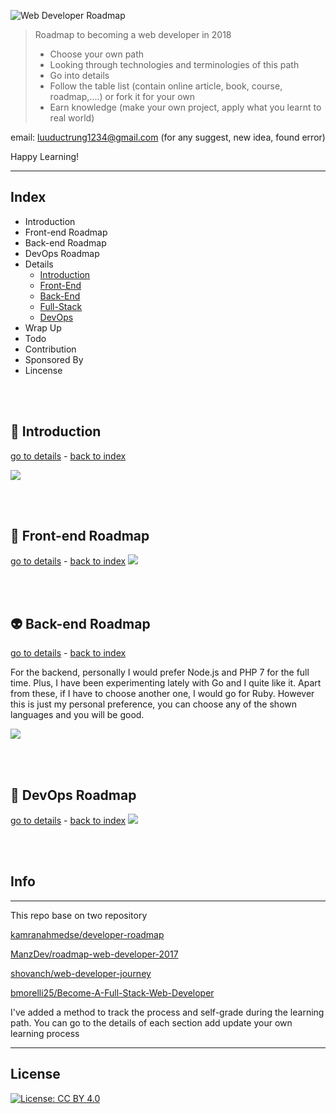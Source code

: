 ![Web Developer Roadmap](https://i.imgur.com/oxsayps.png)

> Roadmap to becoming a web developer in 2018
>- Choose your own path
>- Looking through technologies and terminologies of this path
>- Go into details
>- Follow the table list (contain online article, book, course, roadmap,....) or fork it for your own
>- Earn knowledge (make your own project, apply what you learnt to real world)


email: luuductrung1234@gmail.com (for any suggest, new idea, found error)

Happy Learning!



---
## Index
* Introduction
* Front-end Roadmap
* Back-end Roadmap
* DevOps Roadmap
* Details
    * [Introduction](https://github.com/luuductrung1234/dev-roadmap/blob/master/web-development-roadmap/introduction-details.md)
    * [Front-End](https://github.com/luuductrung1234/dev-roadmap/blob/master/web-development-roadmap/front-end-details.md)
    * [Back-End](https://github.com/luuductrung1234/dev-roadmap/blob/master/web-development-roadmap/back-end-details.md)
    * [Full-Stack](https://github.com/luuductrung1234/dev-roadmap/blob/master/web-development-roadmap/full-stack.md)
    * [DevOps](https://github.com/luuductrung1234/dev-roadmap/blob/master/web-development-roadmap/devops-details.md)
* Wrap Up
* Todo
* Contribution
* Sponsored By
* Lincense


<br>
<br>

## 🚀 Introduction
[go to details](https://github.com/luuductrung1234/dev-roadmap/blob/master/web-development-roadmap/introduction-details.md) - [back to index](#index)

![](https://i.imgur.com/OZUOUtI.png)

<br>
<br>

## 🎨 Front-end Roadmap
[go to details](https://github.com/luuductrung1234/dev-roadmap/blob/master/web-development-roadmap/front-end-details.md) - [back to index](#index)
![](https://i.imgur.com/WrfLESm.png)

<br>
<br>

## 👽 Back-end Roadmap
[go to details](https://github.com/luuductrung1234/dev-roadmap/blob/master/web-development-roadmap/back-end-details.md) - [back to index](#index)

For the backend, personally I would prefer Node.js and PHP 7 for the full time. Plus, I have been experimenting lately with Go and I quite like it. Apart from these, if I have to choose another one, I would go for Ruby. However this is just my personal preference, you can choose any of the shown languages and you will be good.

![](https://i.imgur.com/Ihg4YAb.png)


<br>
<br>

## 👷 DevOps Roadmap
[go to details](https://github.com/luuductrung1234/dev-roadmap/blob/master/web-development-roadmap/devops-details.md) - [back to index](#index)
![](https://i.imgur.com/pyg9mH1.png)

<br>
<br>



## Info
***

This repo base on two repository

[kamranahmedse/developer-roadmap](https://github.com/kamranahmedse/developer-roadmap)

[ManzDev/roadmap-web-developer-2017](https://github.com/ManzDev/roadmap-web-developer-2017)

[shovanch/web-developer-journey](https://github.com/shovanch/web-developer-journey/blob/master/README.md)

[bmorelli25/Become-A-Full-Stack-Web-Developer](https://github.com/bmorelli25/Become-A-Full-Stack-Web-Developer)

I've added a method to track the process and self-grade during the learning path. You can go to the details of each section add update your own learning process

***

## License

[![License: CC BY 4.0](https://img.shields.io/badge/License-CC%20BY%204.0-lightgrey.svg)](https://creativecommons.org/licenses/by/4.0/)
